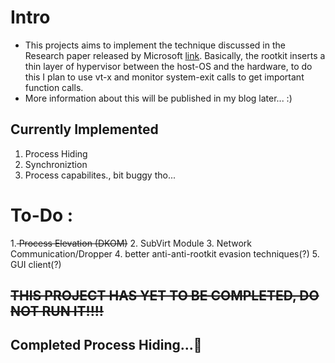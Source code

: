 # Intro

- This projects aims to implement the technique discussed in the Research paper released by Microsoft [link](https://www.microsoft.com/en-us/research/publication/subvirt-implementing-malware-with-virtual-machines/). Basically, the rootkit inserts a thin layer of hypervisor between the host-OS and the hardware, to do this I plan to use vt-x and monitor system-exit calls to get important function calls.
- More information about this will be published in my blog later... :)

## Currently Implemented
1. Process Hiding
2. Synchroniztion
3. Process capabilites., bit buggy tho...
# To-Do :

1.<del> Process Elevation (DKOM)</del>
2. SubVirt Module
3. Network Communication/Dropper
4. better anti-anti-rootkit evasion techniques(?)
5. GUI client(?)

## <del>THIS PROJECT HAS YET TO BE COMPLETED, DO NOT RUN IT!!!!</del>
## Completed Process Hiding...🙌
